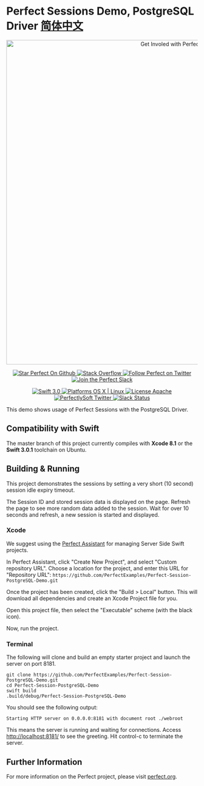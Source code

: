 # Perfect Sessions Demo, PostgreSQL Driver [简体中文](README.zh_CN.md)

<p align="center">
    <a href="http://perfect.org/get-involved.html" target="_blank">
        <img src="http://perfect.org/assets/github/perfect_github_2_0_0.jpg" alt="Get Involed with Perfect!" width="854" />
    </a>
</p>

<p align="center">
    <a href="https://github.com/PerfectlySoft/Perfect" target="_blank">
        <img src="http://www.perfect.org/github/Perfect_GH_button_1_Star.jpg" alt="Star Perfect On Github" />
    </a>  
    <a href="http://stackoverflow.com/questions/tagged/perfect" target="_blank">
        <img src="http://www.perfect.org/github/perfect_gh_button_2_SO.jpg" alt="Stack Overflow" />
    </a>  
    <a href="https://twitter.com/perfectlysoft" target="_blank">
        <img src="http://www.perfect.org/github/Perfect_GH_button_3_twit.jpg" alt="Follow Perfect on Twitter" />
    </a>  
    <a href="http://perfect.ly" target="_blank">
        <img src="http://www.perfect.org/github/Perfect_GH_button_4_slack.jpg" alt="Join the Perfect Slack" />
    </a>
</p>

<p align="center">
    <a href="https://developer.apple.com/swift/" target="_blank">
        <img src="https://img.shields.io/badge/Swift-3.0-orange.svg?style=flat" alt="Swift 3.0">
    </a>
    <a href="https://developer.apple.com/swift/" target="_blank">
        <img src="https://img.shields.io/badge/Platforms-OS%20X%20%7C%20Linux%20-lightgray.svg?style=flat" alt="Platforms OS X | Linux">
    </a>
    <a href="http://perfect.org/licensing.html" target="_blank">
        <img src="https://img.shields.io/badge/License-Apache-lightgrey.svg?style=flat" alt="License Apache">
    </a>
    <a href="http://twitter.com/PerfectlySoft" target="_blank">
        <img src="https://img.shields.io/badge/Twitter-@PerfectlySoft-blue.svg?style=flat" alt="PerfectlySoft Twitter">
    </a>
    <a href="http://perfect.ly" target="_blank">
        <img src="http://perfect.ly/badge.svg" alt="Slack Status">
    </a>
</p>

This demo shows usage of Perfect Sessions with the PostgreSQL Driver.

## Compatibility with Swift

The master branch of this project currently compiles with **Xcode 8.1** or the **Swift 3.0.1** toolchain on Ubuntu.

## Building & Running

This project demonstrates the sessions by setting a very short (10 second) session idle expiry timeout.

The Session ID and stored session data is displayed on the page. Refresh the page to see more random data added to the session. Wait for over 10 seconds and refresh, a new session is started and displayed.

### Xcode

We suggest using the [Perfect Assistant](http://perfect.org/en/assistant/) for managing Server Side Swift projects. 

In Perfect Assistant, click "Create New Project", and select "Custom repository URL". Choose a location for the project, and enter this URL for "Repository URL": `https://github.com/PerfectExamples/Perfect-Session-PostgreSQL-Demo.git`

Once the project has been created, click the "Build > Local" button. This will download all dependencies and create an Xcode Project file for you.

Open this project file, then select the "Executable" scheme (with the black icon).

Now, run the project.

### Terminal

The following will clone and build an empty starter project and launch the server on port 8181.

```
git clone https://github.com/PerfectExamples/Perfect-Session-PostgreSQL-Demo.git
cd Perfect-Session-PostgreSQL-Demo
swift build
.build/debug/Perfect-Session-PostgreSQL-Demo
```

You should see the following output:

```
Starting HTTP server on 0.0.0.0:8181 with document root ./webroot
```

This means the server is running and waiting for connections. Access [http://localhost:8181/](http://127.0.0.1:8181/) to see the greeting. Hit control-c to terminate the server.


## Further Information
For more information on the Perfect project, please visit [perfect.org](http://perfect.org).
